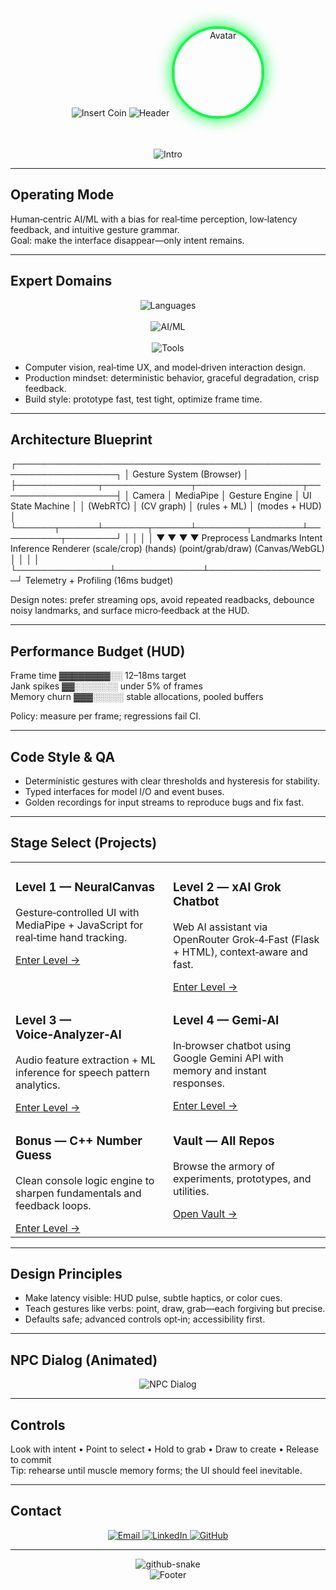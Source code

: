 <div align="center">

  <!-- Scene 0: Boot -->
  <img src="https://readme-typing-svg.demolab.com?font=Press+Start+2P&size=20&duration=2200&pause=400&color=00FF41&background=000000&center=true&vCenter=true&width=900&height=60&lines=INSERT+COIN+%E2%97%8F+PRESS+START" alt="Insert Coin">

  <!-- Neon Title -->
  <img src="https://capsule-render.vercel.app/api?type=waving&color=gradient&customColorList=0,2,2,5,30&height=220&section=header&text=BHAVESH%20TARALE&fontSize=56&fontColor=ffffff&animation=twinkling&fontAlignY=40&desc=AI%2FML%20student%20%E2%80%A2%20%E2%80%A2%20SPPU^^UNIVERSITY&descSize=16&descAlignY=65" alt="Header"/>

  <!-- Avatar -->
  <img width="140" height="140" src="https://github.com/bhavesh576.png" style="border-radius:50%;border:4px solid #00ff41;box-shadow:0 0 24px #00ff41;" alt="Avatar"/>

  <!-- Scene 1: Link-up -->
  <br/><br/>
  <img src="https://readme-typing-svg.demolab.com?font=JetBrains+Mono&size=16&duration=2600&pause=900&color=33FF33&center=true&vCenter=true&width=900&lines=Booting+Neural+Interface...;Linking+Computer+Vision+%E2%97%8F+Gesture+Control+%E2%97%8F+Realtime+UX;WASM%2FJS%2FC%2B%2B+Pipelines+%7C+MediaPipe+%7C+OpenCV" alt="Intro"/>

</div>

---

## Operating Mode

Human‑centric AI/ML with a bias for real‑time perception, low‑latency feedback, and intuitive gesture grammar.  
Goal: make the interface disappear—only intent remains.

---

## Expert Domains

<div align="center">
  <!-- Languages -->
  <img src="https://skillicons.dev/icons?i=python,cpp,js,java,html,css&theme=dark" alt="Languages">
  <br/><br/>
  <!-- AI/ML -->
  <img src="https://skillicons.dev/icons?i=opencv,tensorflow,pytorch&theme=dark" alt="AI/ML">
  <br/><br/>
  <!-- Tools -->
  <img src="https://skillicons.dev/icons?i=git,github,vscode,docker,linux&theme=dark" alt="Tools">
</div>

- Computer vision, real‑time UX, and model‑driven interaction design.  
- Production mindset: deterministic behavior, graceful degradation, crisp feedback.  
- Build style: prototype fast, test tight, optimize frame time.

---

## Architecture Blueprint

┌──────────────────────────────────────────────────────────────────┐
│ Gesture System (Browser) │
├─────────────┬──────────────┬─────────────────┬───────────────────┤
│ Camera │ MediaPipe │ Gesture Engine │ UI State Machine │
│ (WebRTC) │ (CV graph) │ (rules + ML) │ (modes + HUD) │
└──────┬──────┴───────┬──────┴────────┬────────┴──────────┬────────┘
│ │ │ │
▼ ▼ ▼ ▼
Preprocess Landmarks Intent Inference Renderer
(scale/crop) (hands) (point/grab/draw) (Canvas/WebGL)
│ │ │ │
└───────────────┴──────────────┴───────────────────┘
Telemetry + Profiling (16ms budget)

Design notes: prefer streaming ops, avoid repeated readbacks, debounce noisy landmarks, and surface micro‑feedback at the HUD.

---

## Performance Budget (HUD)

Frame time ▓▓▓▓▓▓▓▓░░ 12–18ms target  
Jank spikes ▓▓░░░░░░░ under 5% of frames  
Memory churn ▓▓▓░░░░░ stable allocations, pooled buffers

Policy: measure per frame; regressions fail CI.

---

## Code Style & QA

- Deterministic gestures with clear thresholds and hysteresis for stability.  
- Typed interfaces for model I/O and event buses.  
- Golden recordings for input streams to reproduce bugs and fix fast.

---

## Stage Select (Projects)

<table>
  <tr>
    <td width="50%" valign="top">
      <h3>Level 1 — NeuralCanvas</h3>
      <p>Gesture‑controlled UI with MediaPipe + JavaScript for real‑time hand tracking.</p>
      <a href="https://github.com/bhavesh576/NeuralCanvas">Enter Level →</a>
    </td>
    <td width="50%" valign="top">
      <h3>Level 2 — xAI Grok Chatbot</h3>
      <p>Web AI assistant via OpenRouter Grok‑4‑Fast (Flask + HTML), context‑aware and fast.</p>
      <a href="https://github.com/bhavesh576/xAI-Grok-4-Fast-free-">Enter Level →</a>
    </td>
  </tr>
  <tr>
    <td width="50%" valign="top">
      <h3>Level 3 — Voice‑Analyzer‑AI</h3>
      <p>Audio feature extraction + ML inference for speech pattern analytics.</p>
      <a href="https://github.com/bhavesh576/Voice-Analyzer-AI">Enter Level →</a>
    </td>
    <td width="50%" valign="top">
      <h3>Level 4 — Gemi‑AI</h3>
      <p>In‑browser chatbot using Google Gemini API with memory and instant responses.</p>
      <a href="https://github.com/bhavesh576/Gemi-AI">Enter Level →</a>
    </td>
  </tr>
  <tr>
    <td width="50%" valign="top">
      <h3>Bonus — C++ Number Guess</h3>
      <p>Clean console logic engine to sharpen fundamentals and feedback loops.</p>
      <a href="https://github.com/bhavesh576/game1">Enter Level →</a>
    </td>
    <td width="50%" valign="top">
      <h3>Vault — All Repos</h3>
      <p>Browse the armory of experiments, prototypes, and utilities.</p>
      <a href="https://github.com/bhavesh576?tab=repositories">Open Vault →</a>
    </td>
  </tr>
</table>

---

## Design Principles

- Make latency visible: HUD pulse, subtle haptics, or color cues.  
- Teach gestures like verbs: point, draw, grab—each forgiving but precise.  
- Defaults safe; advanced controls opt‑in; accessibility first.

---

## NPC Dialog (Animated)

<div align="center">
  <img src="https://readme-typing-svg.demolab.com?font=Fira+Code&size=16&duration=60&pause=1200&color=FFFFFF&center=true&vCenter=true&multiline=true&width=900&height=120&lines=%3E+Mentor%3A+Interfaces+should+feel+telepathic%E2%80%94hands+speak%2C+machines+respond.;%3E+Specialist%3A+Budget+the+frame%2C+stabilize+the+signal%2C+then+delight.;%3E+Mentor%3A+Good.+Make+each+gesture+predictable+and+kind." alt="NPC Dialog">
</div>

---

## Controls

Look with intent • Point to select • Hold to grab • Draw to create • Release to commit  
Tip: rehearse until muscle memory forms; the UI should feel inevitable.

---

## Contact

<div align="center">
  <a href="mailto:bhaveshtarale576@gmail.com">
    <img src="https://img.shields.io/badge/EMAIL-00ff41?style=for-the-badge&logo=gmail&logoColor=white&labelColor=0a0a0a" alt="Email"/>
  </a>
  <a href="https://www.linkedin.com/in/bhavesh-tarale-737aa3314">
    <img src="https://img.shields.io/badge/LINKEDIN-0077b5?style=for-the-badge&logo=linkedin&logoColor=white&labelColor=0a0a0a" alt="LinkedIn"/>
  </a>
  <a href="https://github.com/bhavesh576">
    <img src="https://img.shields.io/badge/GITHUB-181717?style=for-the-badge&logo=github&logoColor=white&labelColor=0a0a0a" alt="GitHub"/>
  </a>
</div>

---

<!-- Optional ambient motion: Contribution Snake -->
<div align="center">
  <picture>
    <source media="(prefers-color-scheme: dark)" srcset="https://raw.githubusercontent.com/bhavesh576/bhavesh576/output/github-snake-dark.svg" />
    <source media="(prefers-color-scheme: light)" srcset="https://raw.githubusercontent.com/bhavesh576/bhavesh576/output/github-snake.svg" />
    <img alt="github-snake" src="https://raw.githubusercontent.com/bhavesh576/bhavesh576/output/github-snake.svg" />
  </picture>
</div>

<div align="center">
  <img src="https://capsule-render.vercel.app/api?type=waving&color=gradient&customColorList=0,2,2,5,30&height=140&section=footer&text=CONTINUE%3F%20%E2%96%B6&fontSize=22&fontColor=ffffff&animation=twinkling&fontAlignY=60" alt="Footer"/>
</div>
